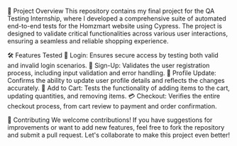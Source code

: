 🚀 Project Overview
This repository contains my final project for the QA Testing Internship, where I developed a comprehensive suite of automated end-to-end tests for the Homzmart website using Cypress. The project is designed to validate critical functionalities across various user interactions, ensuring a seamless and reliable shopping experience.

🛠️ Features Tested
🔐 Login: Ensures secure access by testing both valid and invalid login scenarios.
📝 Sign-Up: Validates the user registration process, including input validation and error handling.
👤 Profile Update: Confirms the ability to update user profile details and reflects the changes accurately.
🛒 Add to Cart: Tests the functionality of adding items to the cart, updating quantities, and removing items.
💳 Checkout: Verifies the entire checkout process, from cart review to payment and order confirmation.

🤝 Contributing
We welcome contributions! If you have suggestions for improvements or want to add new features, feel free to fork the repository and submit a pull request. Let's collaborate to make this project even better!
